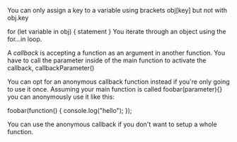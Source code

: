 You can only assign a key to a variable using brackets obj[key] but not with obj.key

for (let variable in obj) {
  statement
}
You iterate through an object using the for...in loop.

A *callback* is accepting a function as an argument in another function. You have to call the parameter inside of the main function to activate the callback, callbackParameter()

You can opt for an anonymous callback function instead if you're only going to use it once. Assuming your main function is called foobar(parameter){} you can anonymously use it like this:

foobar(function() {
  console.log("hello");
});

You can use the anonymous callback if you don't want to setup a whole function.


